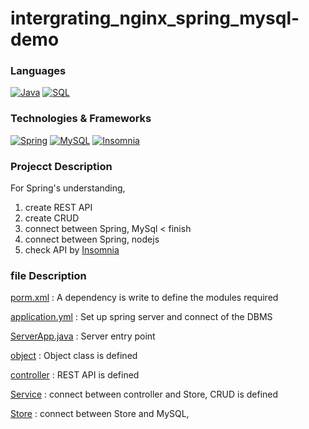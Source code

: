 # intergrating_nginx_spring_mysql-demo
### Languages
[![Java](https://img.shields.io/badge/java-black?style=for-the-badge&logo=java)](https://github.com/parkgeounyoung/intergrating_nginx_spring_mysql-demo)
[![SQL](https://img.shields.io/badge/SQL-black?style=for-the-badge&logo=SQL)](https://github.com/parkgeounyoung/intergrating_nginx_spring_mysql-demo)

### Technologies & Frameworks
[![Spring](https://img.shields.io/badge/spring-black?style=for-the-badge&logo=spring)](https://github.com/parkgeounyoung/intergrating_nginx_spring_mysql-demo)
[![MySQL](https://img.shields.io/badge/MySQL-black?style=for-the-badge&logo=MySQL)](https://github.com/parkgeounyoung/intergrating_nginx_spring_mysql-demo)
[![Insomnia](https://img.shields.io/badge/insomnia-black?style=for-the-badge&logo=insomnia)](https://github.com/parkgeounyoung/intergrating_nginx_spring_mysql-demo)

### Projecct Description
For Spring's understanding, 
1. create REST API
2. create CRUD
3. connect between Spring, MySql < finish
4. connect between Spring, nodejs
5. check API by [Insomnia](https://www.google.com/search?q=Insomnia&ei=x4dnZPOcBoOAoATR1p3gAw&ved=0ahUKEwiznLf8y4H_AhUDAIgKHVFrBzwQ4dUDCA8&uact=5&oq=Insomnia&gs_lcp=Cgxnd3Mtd2l6LXNlcnAQAzILCAAQgAQQsQMQgwEyBQgAEIAEMgUIABCABDIFCC4QgAQyBQgAEIAEMgUIABCABDILCC4QgAQQxwEQ0QMyBQgAEIAEMggILhCABBDUAjIFCAAQgAQ6BAgAEEdKBAhBGABQtgJYtgJglgZoAHADeACAAXaIAXaSAQMwLjGYAQCgAQKgAQHIAQrAAQE&sclient=gws-wiz-serp)

### file Description
[porm.xml](https://github.com/parkgeounyoung/intergrating_nginx_spring_mysql-demo/blob/main/pom.xml) : A dependency is write to define the modules required

[application.yml](https://github.com/parkgeounyoung/intergrating_nginx_spring_mysql-demo/blob/main/src/main/resources/application.yml) : Set up spring server  and  connect of the DBMS

[ServerApp.java](https://github.com/parkgeounyoung/intergrating_nginx_spring_mysql-demo/blob/main/src/main/java/student/ServerApp.java) : Server entry point

[object](https://github.com/parkgeounyoung/intergrating_nginx_spring_mysql-demo/tree/main/src/main/java/student/object) : Object class is defined

[controller](https://github.com/parkgeounyoung/intergrating_nginx_spring_mysql-demo/tree/main/src/main/java/student/controller) : REST API is defined

[Service](https://github.com/parkgeounyoung/intergrating_nginx_spring_mysql-demo/tree/main/src/main/java/student/Service) : connect between controller and Store, CRUD is defined

[Store](https://github.com/parkgeounyoung/intergrating_nginx_spring_mysql-demo/tree/main/src/main/java/student/Store) : connect between Store and MySQL, 

